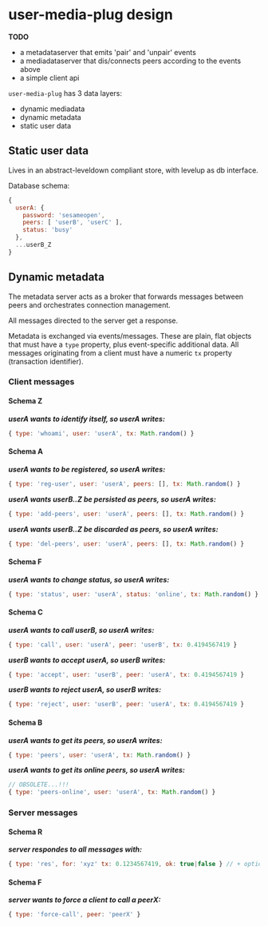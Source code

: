 # user-media-plug design

**TODO**

+ a metadataserver that emits 'pair' and 'unpair' events
+ a mediadataserver that dis/connects peers according to the events above
+ a simple client api

`user-media-plug` has 3 data layers:

+ dynamic mediadata
+ dynamic metadata
+ static user data

## Static user data

Lives in an abstract-leveldown compliant store, with levelup as db interface.

Database schema:

``` js
{
  userA: {
    password: 'sesameopen',
    peers: [ 'userB', 'userC' ],
    status: 'busy'
  },
  ...userB_Z
}
```

## Dynamic metadata

The metadata server acts as a broker that forwards messages between peers and orchestrates connection management.

All messages directed to the server get a response.

Metadata is exchanged via events/messages. These are plain, flat objects that must have a `type` property, plus event-specific additional data. All messages originating from a client must have a numeric `tx` property (transaction identifier).

### Client messages

#### Schema Z

**_userA wants to identify itself, so userA writes:_**

``` js
{ type: 'whoami', user: 'userA', tx: Math.random() }
```

#### Schema A

**_userA wants to be registered, so userA writes:_**

``` js
{ type: 'reg-user', user: 'userA', peers: [], tx: Math.random() }
```

**_userA wants userB..Z be persisted as peers, so userA writes:_**

``` js
{ type: 'add-peers', user: 'userA', peers: [], tx: Math.random() }
```

**_userA wants userB..Z be discarded as peers, so userA writes:_**

``` js
{ type: 'del-peers', user: 'userA', peers: [], tx: Math.random() }
```

#### Schema F

**_userA wants to change status, so userA writes:_**

``` js
{ type: 'status', user: 'userA', status: 'online', tx: Math.random() }
```

#### Schema C

**_userA wants to call userB, so userA writes:_**

``` js
{ type: 'call', user: 'userA', peer: 'userB', tx: 0.4194567419 }
```

**_userB wants to accept userA, so userB writes:_**

``` js
{ type: 'accept', user: 'userB', peer: 'userA', tx: 0.4194567419 }
```

**_userB wants to reject userA, so userB writes:_**

``` js
{ type: 'reject', user: 'userB', peer: 'userA', tx: 0.4194567419 }
```

#### Schema B

**_userA wants to get its peers, so userA writes:_**

``` js
{ type: 'peers', user: 'userA', tx: Math.random() }
```

**_userA wants to get its online peers, so userA writes:_**

``` js
// OBSOLETE...!!!
{ type: 'peers-online', user: 'userA', tx: Math.random() }
```

### Server messages

#### Schema R

**_server respondes to all messages with:_**

``` js
{ type: 'res', for: 'xyz' tx: 0.1234567419, ok: true|false } // + optional fields
```

#### Schema F

**_server wants to force a client to call a peerX:_**

``` js
{ type: 'force-call', peer: 'peerX' }
```
